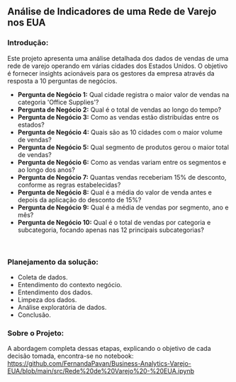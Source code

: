 ## **Análise de Indicadores de uma Rede de Varejo nos EUA**


### **Introdução:**
Este projeto apresenta uma análise detalhada dos dados de vendas de uma rede de varejo operando em várias cidades dos Estados Unidos. O objetivo é fornecer insights acionáveis para os gestores da empresa através da resposta a 10 perguntas de negócios.


- **Pergunta de Negócio 1:**
Qual cidade registra o maior valor de vendas na categoria 'Office Supplies'?
- **Pergunta de Negócio 2:**
Qual é o total de vendas ao longo do tempo?
- **Pergunta de Negócio 3:**
Como as vendas estão distribuídas entre os estados?
- **Pergunta de Negócio 4:**
Quais são as 10 cidades com o maior volume de vendas?
- **Pergunta de Negócio 5:**
Qual segmento de produtos gerou o maior total de vendas?
- **Pergunta de Negócio 6:**
Como as vendas variam entre os segmentos e ao longo dos anos?
- **Pergunta de Negócio 7:**
Quantas vendas receberiam 15% de desconto, conforme as regras estabelecidas?
- **Pergunta de Negócio 8:**
Qual é a média do valor de venda antes e depois da aplicação do desconto de 15%?
- **Pergunta de Negócio 9:**
Qual é a média de vendas por segmento, ano e mês?
- **Pergunta de Negócio 10:**
Qual é o total de vendas por categoria e subcategoria, focando apenas nas 12 principais subcategorias?
<br>

### **Planejamento da solução:**

- Coleta de dados.
- Entendimento do contexto negócio.
- Entendimento dos dados.
- Limpeza dos dados.
- Análise exploratória de dados.
- Conclusão.
 
### **Sobre o Projeto:**

A abordagem completa dessas etapas, explicando o objetivo de cada decisão tomada, encontra-se no notebook:
https://github.com/FernandaPavan/Business-Analytics-Varejo-EUA/blob/main/src/Rede%20de%20Varejo%20-%20EUA.ipynb

